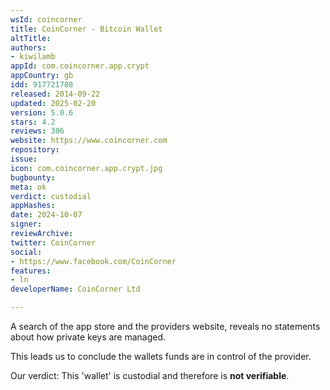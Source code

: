 ```yaml
---
wsId: coincorner
title: CoinCorner - Bitcoin Wallet
altTitle: 
authors:
- kiwilamb
appId: com.coincorner.app.crypt
appCountry: gb
idd: 917721788
released: 2014-09-22
updated: 2025-02-20
version: 5.0.6
stars: 4.2
reviews: 306
website: https://www.coincorner.com
repository: 
issue: 
icon: com.coincorner.app.crypt.jpg
bugbounty: 
meta: ok
verdict: custodial
appHashes: 
date: 2024-10-07
signer: 
reviewArchive: 
twitter: CoinCorner
social:
- https://www.facebook.com/CoinCorner
features:
- ln
developerName: CoinCorner Ltd

---
```


A search of the app store and the providers website, reveals no statements about how private keys are managed.

This leads us to conclude the wallets funds are in control of the provider.

Our verdict: This 'wallet' is custodial and therefore is **not verifiable**.

